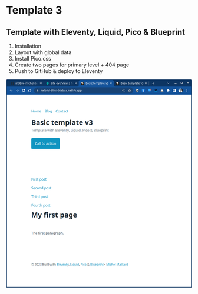 # Template 3

## Template with Eleventy, Liquid, Pico & Blueprint

1. Installation
2. Layout with global data
3. Install Pico.css
4. Create two pages for primary level + 404 page
5. Push to GitHub & deploy to Eleventy

![Screenshot Template3](template3.png)